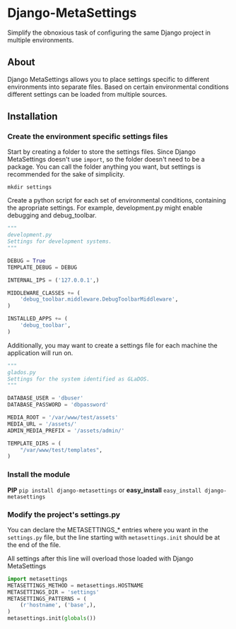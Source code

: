 # Django-MetaSettings

Simplify the obnoxious task of configuring the same Django project in multiple environments.

## About

Django MetaSettings allows you to place settings specific to different environments into separate files. Based on certain environmental conditions different settings can be loaded from multiple sources.

## Installation

### Create the environment specific settings files

Start by creating a folder to store the settings files. Since Django MetaSettings doesn't use ``import``, so the folder doesn't need to be a package. You can call the folder anything you want, but settings is recommended for the sake of simplicity.

``mkdir settings``

Create a python script for each set of environmental conditions, containing the apropriate settings. For example, development.py might enable debugging and debug_toolbar.

``` python
"""
development.py
Settings for development systems.
"""

DEBUG = True
TEMPLATE_DEBUG = DEBUG

INTERNAL_IPS = ('127.0.0.1',)

MIDDLEWARE_CLASSES += (
	'debug_toolbar.middleware.DebugToolbarMiddleware',
)

INSTALLED_APPS += (
	'debug_toolbar',
)
```

Additionally, you may want to create a settings file for each machine the application will run on.

``` python
"""
glados.py
Settings for the system identified as GLaDOS.
"""

DATABASE_USER = 'dbuser'
DATABASE_PASSWORD = 'dbpassword'

MEDIA_ROOT = '/var/www/test/assets'
MEDIA_URL = '/assets/'
ADMIN_MEDIA_PREFIX = '/assets/admin/'

TEMPLATE_DIRS = (
	"/var/www/test/templates",
)
```

### Install the module

**PIP** ``pip install django-metasettings`` or **easy_install** ``easy_install django-metasettings``

### Modify the project's settings.py

You can declare the METASETTINGS_* entries where you want in the ``settings.py`` file, but the line starting with ``metasettings.init`` should be at the end of the file.

All settings after this line will overload those loaded with Django MetaSettings


``` python
import metasettings
METASETTINGS_METHOD = metasettings.HOSTNAME
METASETTINGS_DIR = 'settings'
METASETTINGS_PATTERNS = (
	(r'hostname', ('base',),
)
metasettings.init(globals())
```
